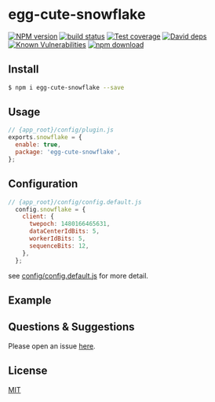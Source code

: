 # egg-cute-snowflake

[![NPM version][npm-image]][npm-url]
[![build status][travis-image]][travis-url]
[![Test coverage][codecov-image]][codecov-url]
[![David deps][david-image]][david-url]
[![Known Vulnerabilities][snyk-image]][snyk-url]
[![npm download][download-image]][download-url]

[npm-image]: https://img.shields.io/npm/v/egg-cute-snowflake.svg?style=flat-square
[npm-url]: https://npmjs.org/package/egg-cute-snowflake
[travis-image]: https://img.shields.io/travis/eggjs/egg-cute-snowflake.svg?style=flat-square
[travis-url]: https://travis-ci.org/eggjs/egg-cute-snowflake
[codecov-image]: https://img.shields.io/codecov/c/github/eggjs/egg-cute-snowflake.svg?style=flat-square
[codecov-url]: https://codecov.io/github/eggjs/egg-cute-snowflake?branch=master
[david-image]: https://img.shields.io/david/eggjs/egg-cute-snowflake.svg?style=flat-square
[david-url]: https://david-dm.org/eggjs/egg-cute-snowflake
[snyk-image]: https://snyk.io/test/npm/egg-cute-snowflake/badge.svg?style=flat-square
[snyk-url]: https://snyk.io/test/npm/egg-cute-snowflake
[download-image]: https://img.shields.io/npm/dm/egg-cute-snowflake.svg?style=flat-square
[download-url]: https://npmjs.org/package/egg-cute-snowflake

<!--
Description here.
-->

## Install

```bash
$ npm i egg-cute-snowflake --save
```

## Usage

```js
// {app_root}/config/plugin.js
exports.snowflake = {
  enable: true,
  package: 'egg-cute-snowflake',
};
```

## Configuration

```js
// {app_root}/config/config.default.js
  config.snowflake = {
    client: {
      twepoch: 1480166465631,
      dataCenterIdBits: 5,
      workerIdBits: 5,
      sequenceBits: 12,
    },
  };
```

see [config/config.default.js](config/config.default.js) for more detail.

## Example

<!-- example here -->

## Questions & Suggestions

Please open an issue [here](https://github.com/eggjs/egg/issues).

## License

[MIT](LICENSE)
